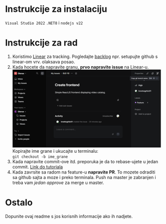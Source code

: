 # Instrukcije za instalaciju

`Visual Studio 2022`
`.NET8` i `nodejs v22`

# Instrukcije za rad

1. Koristimo [Linear](https://linear.app/glense/team/GLE/active) za tracking. Pogledajte [backlog](https://linear.app/glense/team/GLE/backlog) npr. setupujte github s linear-om vrv. olaksava posao.
2. Kada hocete da napravite granu, <b> prvo napravite issue </b> na Linear-u. 
![alt text](image.png)
Kopirajte ime grane i ukucajte u terminalu: <br>
`git checkout -b ime_grane`
3. Kada napravite commit-ove itd. preporuka je da to rebase-ujete u jedan commit. [Link do tutoriala](https://stackoverflow.com/questions/5189560/how-do-i-squash-my-last-n-commits-together)
4. Kada zavrsite sa radom na feature-u <b>napravite PR</b>. To mozete odraditi sa github sajta a moze i preko terminala. Push na master je zabranjen i treba vam _jedan approve_ za merge u master.


# Ostalo
Dopunite ovaj readme s jos korisnih informacije ako ih nadjete.